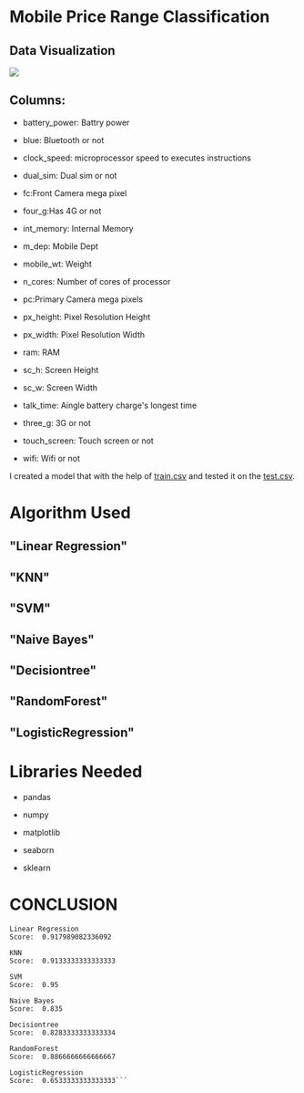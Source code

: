 # Mobile Price Range Classification

## Data Visualization 

![](https://github.com/Isha307/ML-ProjectKart/blob/main/Mobile%20Price%20Range%20Classification/Image/Price-Range.png)

## Columns: 

* battery_power: Battry power 

* blue:  Bluetooth or not

* clock_speed: microprocessor speed to executes instructions

* dual_sim: Dual sim or not

* fc:Front Camera mega pixel

* four_g:Has 4G or not

* int_memory: Internal Memory

* m_dep: Mobile Dept

* mobile_wt: Weight

* n_cores: Number of cores of processor

* pc:Primary Camera mega pixels

* px_height: Pixel Resolution Height

* px_width: Pixel Resolution Width

* ram: RAM

* sc_h: Screen Height

* sc_w: Screen Width

* talk_time: Aingle battery charge's longest time

* three_g: 3G or not

* touch_screen: Touch screen or not

* wifi: Wifi or not

 I created a model that with the help of [train.csv](https://github.com/Isha307/ML-ProjectKart/blob/main/Mobile%20Price%20Range%20Classification/Dataset/data1/train.csv) 
 and tested it on the [test.csv](https://github.com/Isha307/ML-ProjectKart/blob/main/Mobile%20Price%20Range%20Classification/Dataset/data1/test.csv). 
 
 # Algorithm Used
  
  ## "Linear Regression"
  
  ## "KNN"
  
  ## "SVM" 
  
  ## "Naive Bayes"
    
   ## "Decisiontree"
   
   ## "RandomForest"
   
   ## "LogisticRegression"

# Libraries Needed
  
 * pandas 
  
 * numpy 
  
 * matplotlib

 * seaborn
 
 * sklearn
 

# CONCLUSION
```
Linear Regression
Score:  0.917989082336092

KNN
Score:  0.9133333333333333

SVM
Score:  0.95

Naive Bayes
Score:  0.835

Decisiontree
Score:  0.8283333333333334

RandomForest
Score:  0.8866666666666667

LogisticRegression
Score:  0.6533333333333333```
